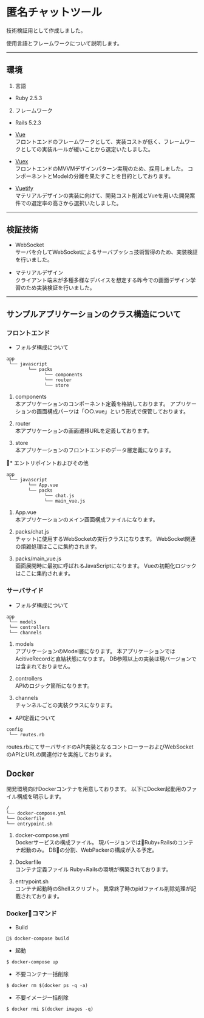 # 匿名チャットツール

技術検証用として作成しました。 

使用言語とフレームワークについて説明します。 

***

## 環境 

1. 言語 

* Ruby 2.5.3  

2. フレームワーク 

* Rails 5.2.3

*  [Vue](https://jp.vuejs.org/index.html)  
フロントエンドのフレームワークとして、実装コストが低く、フレームワークとしての実装ルールが緩いことから選定いたしました。

*  [Vuex](https://vuex.vuejs.org/ja/)  
フロントエンドのMVVMデザインパターン実現のため、採用しました。
コンポーネントとModelの分離を果たすことを目的としております。

*  [Vuetify](https://next.vuetifyjs.com/ja/)  
マテリアルデザインの実装に向けて、開発コスト削減とVueを用いた開発案件での選定率の高さから選択いたしました。

***

## 検証技術

 * WebSocket  
サーバを介してWebSocketによるサーバプッシュ技術習得のため、実装検証を行いました。

 * マテリアルデザイン  
 クライアント端末が多種多様なデバイスを想定する昨今での画面デザイン学習のため実装検証を行いました。

***

## サンプルアプリケーションのクラス構造について  

### フロントエンド  

* フォルダ構成について

```
app
 └── javascript
        └── packs
              └── components
              └── router
              └── store
```

1. components  
本アプリケーションのコンポーネント定義を格納しております。
アプリケーションの画面構成パーツは「○○.vue」という形式で保管しております。

2. router  
本アプリケーションの画面遷移URLを定義しております。

3. store  
本アプリケーションのフロントエンドのデータ層定義になります。

* エントリポイントおよびその他  

```
app
 └── javascript
        └── App.vue
        └── packs
              └── chat.js
              └── main_vue.js
```

1. App.vue  
本アプリケーションのメイン画面構成ファイルになります。

2. packs/chat.js  
チャットに使用するWebSocketの実行クラスになります。
WebSocket関連の煩雑処理はここに集約されます。

3. packs/main_vue.js  
画面展開時に最初に呼ばれるJavaScriptになります。
Vueの初期化ロジックはここに集約されます。

### サーバサイド  

* フォルダ構成について  

```
app
 └── models
 └── controllers
 └── channels
```

1. models  
アプリケーションのModel層になります。
本アプリケーションではAcitiveRecordと直結状態になります。
DB参照以上の実装は現バージョンでは含まれておりません。

2. controllers  
APIのロジック箇所になります。

3. channels  
チャンネルごとの実装クラスになります。

* API定義について  

```
config
 └── routes.rb
```

routes.rbにてサーバサイドのAPI実装となるコントローラーおよびWebSocketのAPIとURLの関連付けを実施しております。

## Docker  

開発環境向けDockerコンテナを用意しております。
以下にDocker起動用のファイル構成を明示します。  

```
/
└── docker-compose.yml
└── Dockerfile
└── entrypoint.sh
```

1. docker-compose.yml  
Dockerサービスの構成ファイル。
現バージョンではRuby+Railsのコンテナ起動のみ。
DBの分割、WebPackerの構成が入る予定。

2. Dockerfile  
コンテナ定義ファイル
Ruby+Railsの環境が構築されております。

3. entrypoint.sh  
コンテナ起動時のShellスクリプト。
異常終了時のpidファイル削除処理が記載されております。

### Dockerコマンド  

* Build  

```
$ docker-compose build
```

* 起動

```
$ docker-compose up
```

* 不要コンテナ一括削除

```
$ docker rm $(docker ps -q -a)
```

* 不要イメージ一括削除

```
$ docker rmi $(docker images -q)
```
